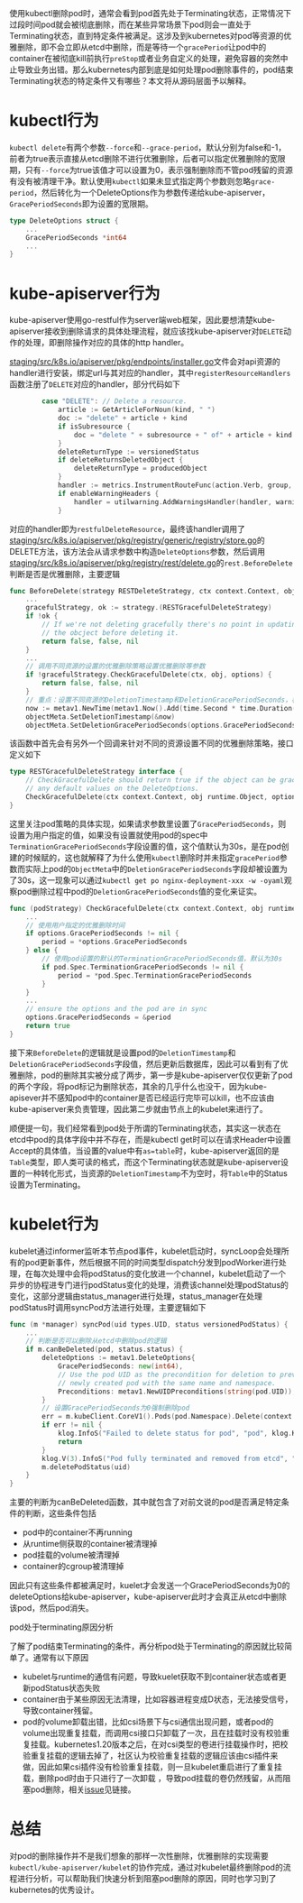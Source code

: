 使用kubectl删除pod时，通常会看到pod首先处于Terminating状态，正常情况下过段时间pod就会被彻底删除，而在某些异常场景下pod则会一直处于Terminating状态，直到特定条件被满足。这涉及到kubernetes对pod等资源的优雅删除，即不会立即从etcd中删除，而是等待一个`gracePeriod`让pod中的container在被彻底kill前执行`preStop`或者业务自定义的处理，避免容器的突然中止导致业务出错。那么kubernetes内部到底是如何处理pod删除事件的，pod结束Terminating状态的特定条件又有哪些？本文将从源码层面予以解释。

# kubectl行为

`kubectl delete`有两个参数`--force`和`--grace-period`，默认分别为false和-1，前者为true表示直接从etcd删除不进行优雅删除，后者可以指定优雅删除的宽限期，只有`--force`为true该值才可以设置为0，表示强制删除而不管pod残留的资源有没有被清理干净。默认使用`kubectl`如果未显式指定两个参数则忽略`grace-period`，然后转化为一个DeleteOptions作为参数传递给kube-apiserver，`GracePeriodSeconds`即为设置的宽限期。

```go
type DeleteOptions struct {
    ...
	GracePeriodSeconds *int64 
	...
}
```

# kube-apiserver行为

kube-apiserver使用go-restful作为server端web框架，因此要想清楚kube-apiserver接收到删除请求的具体处理流程，就应该找kube-apiserver对`DELETE`动作的处理，即删除操作对应的具体的http handler。

[staging/src/k8s.io/apiserver/pkg/endpoints/installer.go](https://github.com/kubernetes/kubernetes/blob/99e36a93b2170292a4d7b675470cf64ce4fb4b56/staging/src/k8s.io/apiserver/pkg/endpoints/installer.go#L190)文件会对api资源的handler进行安装，绑定url与其对应的handler，其中`registerResourceHandlers`函数注册了`DELETE`对应的handler，部分代码如下

```go
		case "DELETE": // Delete a resource.
			article := GetArticleForNoun(kind, " ")
			doc := "delete" + article + kind
			if isSubresource {
				doc = "delete " + subresource + " of" + article + kind
			}
			deleteReturnType := versionedStatus
			if deleteReturnsDeletedObject {
				deleteReturnType = producedObject
			}
			handler := metrics.InstrumentRouteFunc(action.Verb, group, version, resource, subresource, requestScope, metrics.APIServerComponent, deprecated, removedRelease, restfulDeleteResource(gracefulDeleter, isGracefulDeleter, reqScope, admit))
			if enableWarningHeaders {
				handler = utilwarning.AddWarningsHandler(handler, warnings)
			}
```

对应的handler即为`restfulDeleteResource`，最终该handler调用了[staging/src/k8s.io/apiserver/pkg/registry/generic/registry/store.go](https://github.com/kubernetes/kubernetes/blob/99e36a93b2170292a4d7b675470cf64ce4fb4b56/staging/src/k8s.io/apiserver/pkg/registry/generic/registry/store.go#L1002)的DELETE方法，该方法会从请求参数中构造`DeleteOptions`参数，然后调用[staging/src/k8s.io/apiserver/pkg/registry/rest/delete.go](https://github.com/kubernetes/kubernetes/blob/99e36a93b2170292a4d7b675470cf64ce4fb4b56/staging/src/k8s.io/apiserver/pkg/registry/rest/delete.go#L75)的`rest.BeforeDelete`判断是否是优雅删除，主要逻辑

```go
func BeforeDelete(strategy RESTDeleteStrategy, ctx context.Context, obj runtime.Object, options *metav1.DeleteOptions) (graceful, gracefulPending bool, err error) {
    ...
	gracefulStrategy, ok := strategy.(RESTGracefulDeleteStrategy)
	if !ok {
		// If we're not deleting gracefully there's no point in updating Generation, as we won't update
		// the obcject before deleting it.
		return false, false, nil
	}
    ...
    // 调用不同资源的设置的优雅删除策略设置优雅删除等参数
	if !gracefulStrategy.CheckGracefulDelete(ctx, obj, options) {
		return false, false, nil
	}
    // 重点：设置不同资源的DeletionTimestamp和DeletionGracePeriodSeconds，标记为删除状态
	now := metav1.NewTime(metav1.Now().Add(time.Second * time.Duration(*options.GracePeriodSeconds)))
	objectMeta.SetDeletionTimestamp(&now)
	objectMeta.SetDeletionGracePeriodSeconds(options.GracePeriodSeconds)
```

该函数中首先会有另外一个回调来针对不同的资源设置不同的优雅删除策略，接口定义如下

```go
type RESTGracefulDeleteStrategy interface {
	// CheckGracefulDelete should return true if the object can be gracefully deleted and set
	// any default values on the DeleteOptions.
	CheckGracefulDelete(ctx context.Context, obj runtime.Object, options *metav1.DeleteOptions) bool
}
```

这里关注pod策略的具体实现，如果请求参数里设置了`GracePeriodSeconds`，则设置为用户指定的值，如果没有设置就使用pod的spec中`TerminationGracePeriodSeconds`字段设置的值，这个值默认为30s，是在pod创建的时候赋的，这也就解释了为什么使用`kubectl`删除时并未指定`gracePeriod`参数而实际上pod的`ObjectMeta`中的`DeletionGracePeriodSeconds`字段却被设置为了30s，这一现象可以通过`kubectl get po nginx-deployment-xxx -w -oyaml`观察pod删除过程中pod的`DeletionGracePeriodSeconds`值的变化来证实。

```go
func (podStrategy) CheckGracefulDelete(ctx context.Context, obj runtime.Object, options *metav1.DeleteOptions) bool {
    ...
	// 使用用户指定的优雅删除时间
	if options.GracePeriodSeconds != nil {
		period = *options.GracePeriodSeconds
	} else {
        // 使用pod设置的默认的TerminationGracePeriodSeconds值，默认为30s
		if pod.Spec.TerminationGracePeriodSeconds != nil {
			period = *pod.Spec.TerminationGracePeriodSeconds
		}
	}
    ...
	// ensure the options and the pod are in sync
	options.GracePeriodSeconds = &period
	return true
}
```

接下来`BeforeDelete`的逻辑就是设置pod的`DeletionTimestamp`和`DeletionGracePeriodSeconds`字段值，然后更新后数据库，因此可以看到有了优雅删除，pod的删除其实被分成了两步，第一步是kube-apiserver仅仅更新了pod的两个字段，将pod标记为删除状态，其余的几乎什么也没干，因为kube-apisever并不感知pod中的container是否已经运行完毕可以kill，也不应该由kube-apiserver来负责管理，因此第二步就由节点上的kubelet来进行了。

顺便提一句，我们经常看到pod处于所谓的Terminating状态，其实这一状态在etcd中pod的具体字段中并不存在，而是kubectl get时可以在请求Header中设置Accept的具体值，当设置的value中有`as=table`时，kube-apiserver返回的是`Table`类型，即人类可读的格式，而这个Terminating状态就是kube-apiserver设置的一种转化形式，当资源的`DeletionTimestamp`不为空时，将`Table`中的Status设置为Terminating。

# kubelet行为

kubelet通过informer监听本节点pod事件，kubelet启动时，syncLoop会处理所有的pod更新事件，然后根据不同的时间类型dispatch分发到podWorker进行处理，在每次处理中会将podStatus的变化放进一个channel，kubelet启动了一个异步的协程进专门进行podStatus变化的处理，消费该channel处理podStatus的变化，这部分逻辑由status_manager进行处理，status_manager在处理podStatus时调用syncPod方法进行处理，主要逻辑如下

```go
func (m *manager) syncPod(uid types.UID, status versionedPodStatus) {
    ...
    // 判断是否可以删除从etcd中删除pod的逻辑
	if m.canBeDeleted(pod, status.status) {
		deleteOptions := metav1.DeleteOptions{
			GracePeriodSeconds: new(int64),
			// Use the pod UID as the precondition for deletion to prevent deleting a
			// newly created pod with the same name and namespace.
			Preconditions: metav1.NewUIDPreconditions(string(pod.UID)),
		}
        // 设置GracePeriodSeconds为0强制删除pod
		err = m.kubeClient.CoreV1().Pods(pod.Namespace).Delete(context.TODO(), pod.Name, deleteOptions)
		if err != nil {
			klog.InfoS("Failed to delete status for pod", "pod", klog.KObj(pod), "err", err)
			return
		}
		klog.V(3).InfoS("Pod fully terminated and removed from etcd", "pod", klog.KObj(pod))
		m.deletePodStatus(uid)
	}
}
```

主要的判断为canBeDeleted函数，其中就包含了对前文说的pod是否满足特定条件的判断，这些条件包括

- pod中的container不再running
- 从runtime侧获取的container被清理掉
- pod挂载的volume被清理掉
- container的cgroup被清理掉

因此只有这些条件都被满足时，kuelet才会发送一个GracePeriodSeconds为0的deleteOptions给kube-apiserver，kube-apiserver此时才会真正从etcd中删除该pod，然后pod消失。

pod处于terminating原因分析

了解了pod结束Terminating的条件，再分析pod处于Terminating的原因就比较简单了。通常有以下原因

- kubelet与runtime的通信有问题，导致kuelet获取不到container状态或者更新podStatus状态失败
- container由于某些原因无法清理，比如容器进程变成D状态，无法接受信号，导致container残留。
- pod的volume卸载出错，比如csi场景下与csi通信出现问题，或者pod的volume出现重复挂载，而调用csi接口只卸载了一次，且在挂载时没有校验重复挂载。kubernetes1.20版本之后，在对csi类型的卷进行挂载操作时，把校验重复挂载的逻辑去掉了，社区认为校验重复挂载的逻辑应该由csi插件来做，因此如果csi插件没有检验重复挂载，则一旦kubelet重启进行了重复挂载，删除pod时由于只进行了一次卸载 ，导致pod挂载的卷仍然残留，从而阻塞pod删除，相关[issue](https://github.com/kubernetes/kubernetes/pull/88759)见链接。

# 总结

对pod的删除操作并不是我们想象的那样一次性删除，优雅删除的实现需要`kubectl/kube-apiserver/kubelet`的协作完成，通过对kubelet最终删除pod的流程进行分析，可以帮助我们快速分析到阻塞pod删除的原因，同时也学习到了kubernetes的优秀设计。